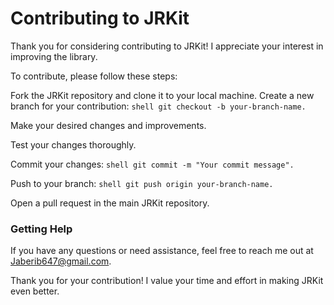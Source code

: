 # Contributing to JRKit
Thank you for considering contributing to JRKit! I appreciate your interest in improving the library.

To contribute, please follow these steps:

Fork the JRKit repository and clone it to your local machine.
Create a new branch for your contribution: ```shell git checkout -b your-branch-name. ```

Make your desired changes and improvements.

Test your changes thoroughly.

Commit your changes: ```shell git commit -m "Your commit message". ```

Push to your branch: ```shell git push origin your-branch-name. ```

Open a pull request in the main JRKit repository.


### Getting Help
If you have any questions or need assistance, feel free to reach me out at Jaberib647@gmail.com.

Thank you for your contribution! I value your time and effort in making JRKit even better.
